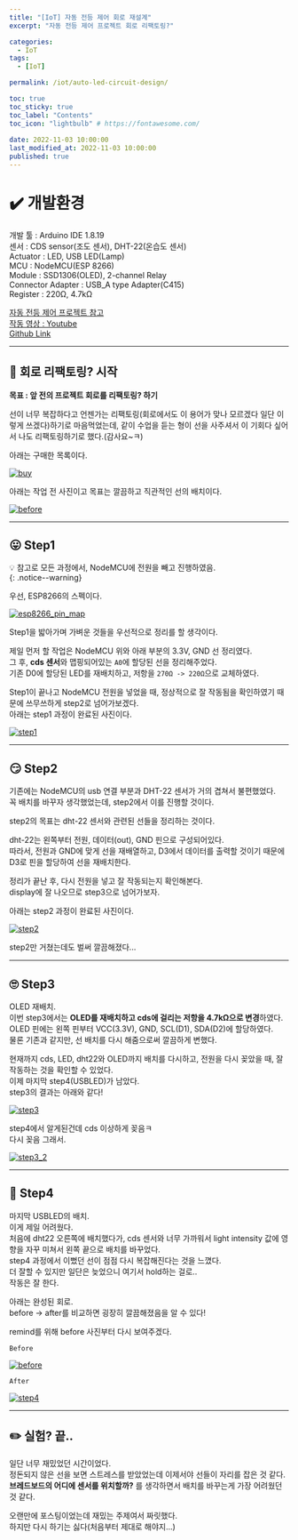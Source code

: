 ```yaml
---
title: "[IoT] 자동 전등 제어 회로 재설계"  
excerpt: "자동 전등 제어 프로젝트 회로 리팩토링?"

categories:
  - IoT
tags:
  - [IoT]

permalink: /iot/auto-led-circuit-design/

toc: true
toc_sticky: true
toc_label: "Contents"
toc_icon: "lightbulb" # https://fontawesome.com/
 
date: 2022-11-03 10:00:00
last_modified_at: 2022-11-03 10:00:00
published: true
---
```


# ✔️ 개발환경

개발 툴 : Arduino IDE 1.8.19  
센서 : CDS sensor(조도 센서), DHT-22(온습도 센서)  
Actuator : LED, USB LED(Lamp)    
MCU : NodeMCU(ESP 8266)  
Module : SSD1306(OLED), 2-channel Relay  
Connector Adapter : USB_A type Adapter(C415)  
Register : 220Ω, 4.7kΩ  

[자동 전등 제어 프로젝트 참고](https://kdjun97.github.io/iot/auto-led-control-with-oled/)  
[작동 영상 : Youtube](https://youtu.be/c-hRML66dDU)  
[Github Link](https://github.com/kdjun97/iot-led-control-with-oled)  

---  

## 🔨 회로 리팩토링? 시작

**목표 : 앞 전의 프로젝트 회로를 리팩토링? 하기**  

선이 너무 복잡하다고 언젠가는 리팩토링(회로에서도 이 용어가 맞나 모르겠다 일단 이렇게 쓰겠다)하기로 마음먹었는데, 같이 수업을 듣는 형이 선을 사주셔서 이 기회다 싶어서 나도 리팩토링하기로 했다.(감사요~ㅋ)  

아래는 구매한 목록이다.  

<a href="https://kdjun97.github.io/assets/images/post_img/iot/auto-led-circuit-design/buy.png">
  <img src="/assets/images/post_img/iot/auto-led-circuit-design/buy.png" alt="buy">
</a>  

아래는 작업 전 사진이고 목표는 깔끔하고 직관적인 선의 배치이다.  

<a href="https://kdjun97.github.io/assets/images/post_img/iot/auto-led-circuit-design/before.jpg">
  <img src="/assets/images/post_img/iot/auto-led-circuit-design/before.jpg" alt="before">
</a>  

---  

## 😛 Step1

💡 참고로 모든 과정에서, NodeMCU에 전원을 빼고 진행하였음.  
{: .notice--warning}   

우선, ESP8266의 스펙이다.  

<a href="https://kdjun97.github.io/assets/images/post_img/iot/auto-led-circuit-design/esp8266_pin_map.png">
  <img src="/assets/images/post_img/iot/auto-led-circuit-design/esp8266_pin_map.png" alt="esp8266_pin_map">
</a>  

Step1을 밟아가며 가벼운 것들을 우선적으로 정리를 할 생각이다.  

제일 먼저 할 작업은 NodeMCU 위와 아래 부분의 3.3V, GND 선 정리였다.   
그 후, **cds 센서**와 맵핑되어있는 `A0`에 할당된 선을 정리해주었다.  
기존 D0에 할당된 LED를 재배치하고, 저항을 `270Ω -> 220Ω`으로 교체하였다.  

Step1이 끝나고 NodeMCU 전원을 넣었을 때, 정상적으로 잘 작동됨을 확인하였기 때문에 쓰무쓰하게 step2로 넘어가보겠다.  
아래는 step1 과정이 완료된 사진이다.  

<a href="https://kdjun97.github.io/assets/images/post_img/iot/auto-led-circuit-design/step1.jpg">
  <img src="/assets/images/post_img/iot/auto-led-circuit-design/step1.jpg" alt="step1">
</a>  

---  

## 😏 Step2

기존에는 NodeMCU의 usb 연결 부분과 DHT-22 센서가 거의 겹쳐서 불편했었다.  
꼭 배치를 바꾸자 생각했었는데, step2에서 이를 진행할 것이다.  

step2의 목표는 dht-22 센서와 관련된 선들을 정리하는 것이다.  

dht-22는 왼쪽부터 전원, 데이터(out), GND 핀으로 구성되어있다.  
따라서, 전원과 GND에 맞게 선을 재배열하고, D3에서 데이터를 출력할 것이기 때문에 D3로 핀을 할당하여 선을 재배치한다.  

정리가 끝난 후, 다시 전원을 넣고 잘 작동되는지 확인해본다.  
display에 잘 나오므로 step3으로 넘어가보자.  

아래는 step2 과정이 완료된 사진이다.  

<a href="https://kdjun97.github.io/assets/images/post_img/iot/auto-led-circuit-design/step2.jpg">
  <img src="/assets/images/post_img/iot/auto-led-circuit-design/step2.jpg" alt="step2">
</a>  

step2만 거쳤는데도 벌써 깔끔해졌다...  

---  

## 🙄 Step3

OLED 재배치.  
이번 step3에서는 **OLED를 재배치하고 cds에 걸리는 저항을 4.7kΩ으로 변경**하였다.  
OLED 핀에는 왼쪽 핀부터 VCC(3.3V), GND, SCL(D1), SDA(D2)에 할당하였다.  
물론 기존과 같지만, 선 배치를 다시 해줌으로써 깔끔하게 변했다.  

현재까지 cds, LED, dht22와 OLED까지 배치를 다시하고, 전원을 다시 꽂았을 때, 잘 작동하는 것을 확인할 수 있었다.  
이제 마지막 step4(USBLED)가 남았다.  
step3의 결과는 아래와 같다!  

<a href="https://kdjun97.github.io/assets/images/post_img/iot/auto-led-circuit-design/step3.jpg">
  <img src="/assets/images/post_img/iot/auto-led-circuit-design/step3.jpg" alt="step3">
</a>  

step4에서 알게된건데 cds 이상하게 꽂음ㅋ  
다시 꽂음 그래서.  

<a href="https://kdjun97.github.io/assets/images/post_img/iot/auto-led-circuit-design/step3_2.jpg">
  <img src="/assets/images/post_img/iot/auto-led-circuit-design/step3_2.jpg" alt="step3_2">
</a>  

---  

## 🤪 Step4

마지막 USBLED의 배치.  
이게 제일 어려웠다.  
처음에 dht22 오른쪽에 배치했다가, cds 센서와 너무 가까워서 light intensity 값에 영향을 자꾸 미쳐서 왼쪽 끝으로 배치를 바꾸었다.  
step4 과정에서 이뻤던 선이 점점 다시 복잡해진다는 것을 느꼈다.  
더 잘할 수 있지만 일단은 늦었으니 여기서 hold하는 걸로..  
작동은 잘 한다.  

아래는 완성된 회로.  
before -> after를 비교하면 굉장히 깔끔해졌음을 알 수 있다!  

remind를 위해 before 사진부터 다시 보여주겠다.  

`Before`  

<a href="https://kdjun97.github.io/assets/images/post_img/iot/auto-led-circuit-design/before.jpg">
  <img src="/assets/images/post_img/iot/auto-led-circuit-design/before.jpg" alt="before">
</a>  

`After`  

<a href="https://kdjun97.github.io/assets/images/post_img/iot/auto-led-circuit-design/step4.jpg">
  <img src="/assets/images/post_img/iot/auto-led-circuit-design/step4.jpg" alt="step4">
</a>  

---  

## ✏️ 실험? 끝..

일단 너무 재밌었던 시간이었다.  
정돈되지 않은 선을 보면 스트레스를 받았었는데 이제서야 선들이 자리를 잡은 것 같다.  
**브레드보드의 어디에 센서를 위치할까?** 를 생각하면서 배치를 바꾸는게 가장 어려웠던 것 같다.  

오랜만에 포스팅이었는데 재밌는 주제여서 짜릿했다.  
하지만 다시 하기는 싫다(처음부터 제대로 해야지...)  